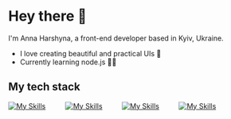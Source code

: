 # Hey there 👋 
I'm Anna Harshyna, a front-end developer based in Kyiv, Ukraine.


- I love creating beautiful and practical UIs 💖 
- Currently learning node.js 👩‍💻 

## My tech stack
[![My Skills](https://skillicons.dev/icons?i=html,css)](https://skillicons.dev) &nbsp;&nbsp;&nbsp;&nbsp;&nbsp;&nbsp;&nbsp;&nbsp; 
[![My Skills](https://skillicons.dev/icons?i=js,ts)](https://skillicons.dev) 
&nbsp;&nbsp;&nbsp;&nbsp;&nbsp;&nbsp;&nbsp;&nbsp;
[![My Skills](https://skillicons.dev/icons?i=react,next,graphql)](https://skillicons.dev) &nbsp;&nbsp;&nbsp;&nbsp;&nbsp;&nbsp;&nbsp;&nbsp;
[![My Skills](https://skillicons.dev/icons?i=materialui,tailwind,sass)](https://skillicons.dev) &nbsp;&nbsp;&nbsp;&nbsp;&nbsp;&nbsp;&nbsp;&nbsp;
